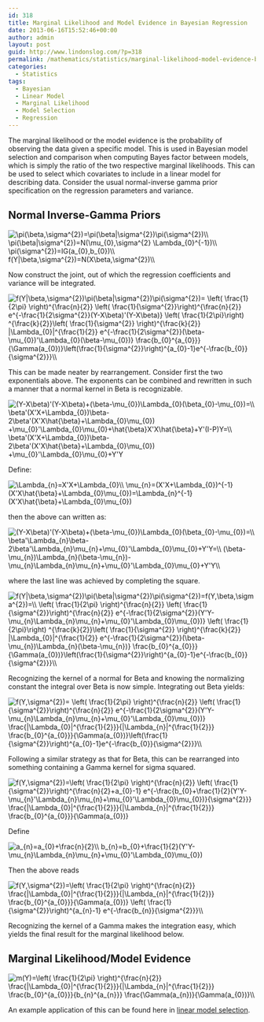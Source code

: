 ```yaml
---
id: 318
title: Marginal Likelihood and Model Evidence in Bayesian Regression
date: 2013-06-16T15:52:46+00:00
author: admin
layout: post
guid: http://www.lindonslog.com/?p=318
permalink: /mathematics/statistics/marginal-likelihood-model-evidence-bayesian-regression/
categories:
  - Statistics
tags:
  - Bayesian
  - Linear Model
  - Marginal Likelihood
  - Model Selection
  - Regression
---
```

The marginal likelihood or the model evidence is the probability of observing the data given a specific model. This is used in Bayesian model selection and comparison when computing Bayes factor between models, which is simply the ratio of the two respective marginal likelihoods. This can be used to select which covariates to include in a linear model for describing data. Consider the usual normal-inverse gamma prior specification on the regression parameters and variance.

## Normal Inverse-Gamma Priors

<img src="//s0.wp.com/latex.php?latex=%5Cpi%28%5Cbeta%2C%5Csigma%5E%7B2%7D%29%3D%5Cpi%28%5Cbeta%7C%5Csigma%5E%7B2%7D%29%5Cpi%28%5Csigma%5E%7B2%7D%29%5C%5C++%5Cpi%28%5Cbeta%7C%5Csigma%5E%7B2%7D%29%3DN%28%5Cmu_%7B0%7D%2C%5Csigma%5E%7B2%7D+%5CLambda_%7B0%7D%5E%7B-1%7D%29%5C%5C++%5Cpi%28%5Csigma%5E%7B2%7D%29%3DIG%28a_%7B0%7D%2Cb_%7B0%7D%29%5C%5C++f%28Y%7C%5Cbeta%2C%5Csigma%5E%7B2%7D%29%3DN%28X%5Cbeta%2C%5Csigma%5E%7B2%7D%29%5C%5C++&#038;bg=ffffff&#038;fg=000&#038;s=1" alt="&#92;pi(&#92;beta,&#92;sigma^{2})=&#92;pi(&#92;beta|&#92;sigma^{2})&#92;pi(&#92;sigma^{2})&#92;&#92;  &#92;pi(&#92;beta|&#92;sigma^{2})=N(&#92;mu_{0},&#92;sigma^{2} &#92;Lambda_{0}^{-1})&#92;&#92;  &#92;pi(&#92;sigma^{2})=IG(a_{0},b_{0})&#92;&#92;  f(Y|&#92;beta,&#92;sigma^{2})=N(X&#92;beta,&#92;sigma^{2})&#92;&#92;  " title="&#92;pi(&#92;beta,&#92;sigma^{2})=&#92;pi(&#92;beta|&#92;sigma^{2})&#92;pi(&#92;sigma^{2})&#92;&#92;  &#92;pi(&#92;beta|&#92;sigma^{2})=N(&#92;mu_{0},&#92;sigma^{2} &#92;Lambda_{0}^{-1})&#92;&#92;  &#92;pi(&#92;sigma^{2})=IG(a_{0},b_{0})&#92;&#92;  f(Y|&#92;beta,&#92;sigma^{2})=N(X&#92;beta,&#92;sigma^{2})&#92;&#92;  " class="latex" />

Now construct the joint, out of which the regression coefficients and variance will be integrated.

<img src="//s0.wp.com/latex.php?latex=f%28Y%7C%5Cbeta%2C%5Csigma%5E%7B2%7D%29%5Cpi%28%5Cbeta%7C%5Csigma%5E%7B2%7D%29%5Cpi%28%5Csigma%5E%7B2%7D%29%3D++%5Cleft%28+%5Cfrac%7B1%7D%7B2%5Cpi%7D+%5Cright%29%5E%7B%5Cfrac%7Bn%7D%7B2%7D%7D+%5Cleft%28+%5Cfrac%7B1%7D%7B%5Csigma%5E%7B2%7D%7D%5Cright%29%5E%7B%5Cfrac%7Bn%7D%7B2%7D%7D+e%5E%7B-%5Cfrac%7B1%7D%7B2%5Csigma%5E%7B2%7D%7D%28Y-X%5Cbeta%29%27%28Y-X%5Cbeta%29%7D+++%5Cleft%28+%5Cfrac%7B1%7D%7B2%5Cpi%7D%5Cright%29+%5E%7B%5Cfrac%7Bk%7D%7B2%7D%7D%5Cleft%28+%5Cfrac%7B1%7D%7B%5Csigma%5E%7B2%7D%7D+%5Cright%29%5E%7B%5Cfrac%7Bk%7D%7B2%7D%7D+%7C%5CLambda_%7B0%7D%7C%5E%7B%5Cfrac%7B1%7D%7B2%7D%7D+e%5E%7B-%5Cfrac%7B1%7D%7B2%5Csigma%5E%7B2%7D%7D%28%5Cbeta-%5Cmu_%7B0%7D%29%27%5CLambda_%7B0%7D%28%5Cbeta-%5Cmu_%7B0%7D%29%7D++%5Cfrac%7Bb_%7B0%7D%5E%7Ba_%7B0%7D%7D%7D%7B%5CGamma%28a_%7B0%7D%29%7D%5Cleft%28%5Cfrac%7B1%7D%7B%5Csigma%5E%7B2%7D%7D%5Cright%29%5E%7Ba_%7B0%7D-1%7De%5E%7B-%5Cfrac%7Bb_%7B0%7D%7D%7B%5Csigma%5E%7B2%7D%7D%7D%5C%5C++&#038;bg=ffffff&#038;fg=000&#038;s=1" alt="f(Y|&#92;beta,&#92;sigma^{2})&#92;pi(&#92;beta|&#92;sigma^{2})&#92;pi(&#92;sigma^{2})=  &#92;left( &#92;frac{1}{2&#92;pi} &#92;right)^{&#92;frac{n}{2}} &#92;left( &#92;frac{1}{&#92;sigma^{2}}&#92;right)^{&#92;frac{n}{2}} e^{-&#92;frac{1}{2&#92;sigma^{2}}(Y-X&#92;beta)&#039;(Y-X&#92;beta)}   &#92;left( &#92;frac{1}{2&#92;pi}&#92;right) ^{&#92;frac{k}{2}}&#92;left( &#92;frac{1}{&#92;sigma^{2}} &#92;right)^{&#92;frac{k}{2}} |&#92;Lambda_{0}|^{&#92;frac{1}{2}} e^{-&#92;frac{1}{2&#92;sigma^{2}}(&#92;beta-&#92;mu_{0})&#039;&#92;Lambda_{0}(&#92;beta-&#92;mu_{0})}  &#92;frac{b_{0}^{a_{0}}}{&#92;Gamma(a_{0})}&#92;left(&#92;frac{1}{&#92;sigma^{2}}&#92;right)^{a_{0}-1}e^{-&#92;frac{b_{0}}{&#92;sigma^{2}}}&#92;&#92;  " title="f(Y|&#92;beta,&#92;sigma^{2})&#92;pi(&#92;beta|&#92;sigma^{2})&#92;pi(&#92;sigma^{2})=  &#92;left( &#92;frac{1}{2&#92;pi} &#92;right)^{&#92;frac{n}{2}} &#92;left( &#92;frac{1}{&#92;sigma^{2}}&#92;right)^{&#92;frac{n}{2}} e^{-&#92;frac{1}{2&#92;sigma^{2}}(Y-X&#92;beta)&#039;(Y-X&#92;beta)}   &#92;left( &#92;frac{1}{2&#92;pi}&#92;right) ^{&#92;frac{k}{2}}&#92;left( &#92;frac{1}{&#92;sigma^{2}} &#92;right)^{&#92;frac{k}{2}} |&#92;Lambda_{0}|^{&#92;frac{1}{2}} e^{-&#92;frac{1}{2&#92;sigma^{2}}(&#92;beta-&#92;mu_{0})&#039;&#92;Lambda_{0}(&#92;beta-&#92;mu_{0})}  &#92;frac{b_{0}^{a_{0}}}{&#92;Gamma(a_{0})}&#92;left(&#92;frac{1}{&#92;sigma^{2}}&#92;right)^{a_{0}-1}e^{-&#92;frac{b_{0}}{&#92;sigma^{2}}}&#92;&#92;  " class="latex" />

This can be made neater by rearrangement. Consider first the two exponentials above. The exponents can be combined and rewritten in such a manner that a normal kernel in Beta is recognizable. 

<img src="//s0.wp.com/latex.php?latex=%28Y-X%5Cbeta%29%27%28Y-X%5Cbeta%29%2B%28%5Cbeta-%5Cmu_%7B0%7D%29%5CLambda_%7B0%7D%28%5Cbeta_%7B0%7D-%5Cmu_%7B0%7D%29%3D%5C%5C++%5Cbeta%27%28X%27X%2B%5CLambda_%7B0%7D%29%5Cbeta-2%5Cbeta%27%28X%27X%5Chat%7B%5Cbeta%7D%2B%5CLambda_%7B0%7D%5Cmu_%7B0%7D%29+++%2B%5Cmu_%7B0%7D%27%5CLambda_%7B0%7D%5Cmu_%7B0%7D%2B%5Chat%7B%5Cbeta%7DX%27X%5Chat%7B%5Cbeta%7D%2BY%27%28I-P%29Y%3D%5C%5C++%5Cbeta%27%28X%27X%2B%5CLambda_%7B0%7D%29%5Cbeta-2%5Cbeta%27%28X%27X%5Chat%7B%5Cbeta%7D%2B%5CLambda_%7B0%7D%5Cmu_%7B0%7D%29+++%2B%5Cmu_%7B0%7D%27%5CLambda_%7B0%7D%5Cmu_%7B0%7D%2BY%27Y++&#038;bg=ffffff&#038;fg=000&#038;s=0" alt="(Y-X&#92;beta)&#039;(Y-X&#92;beta)+(&#92;beta-&#92;mu_{0})&#92;Lambda_{0}(&#92;beta_{0}-&#92;mu_{0})=&#92;&#92;  &#92;beta&#039;(X&#039;X+&#92;Lambda_{0})&#92;beta-2&#92;beta&#039;(X&#039;X&#92;hat{&#92;beta}+&#92;Lambda_{0}&#92;mu_{0})   +&#92;mu_{0}&#039;&#92;Lambda_{0}&#92;mu_{0}+&#92;hat{&#92;beta}X&#039;X&#92;hat{&#92;beta}+Y&#039;(I-P)Y=&#92;&#92;  &#92;beta&#039;(X&#039;X+&#92;Lambda_{0})&#92;beta-2&#92;beta&#039;(X&#039;X&#92;hat{&#92;beta}+&#92;Lambda_{0}&#92;mu_{0})   +&#92;mu_{0}&#039;&#92;Lambda_{0}&#92;mu_{0}+Y&#039;Y  " title="(Y-X&#92;beta)&#039;(Y-X&#92;beta)+(&#92;beta-&#92;mu_{0})&#92;Lambda_{0}(&#92;beta_{0}-&#92;mu_{0})=&#92;&#92;  &#92;beta&#039;(X&#039;X+&#92;Lambda_{0})&#92;beta-2&#92;beta&#039;(X&#039;X&#92;hat{&#92;beta}+&#92;Lambda_{0}&#92;mu_{0})   +&#92;mu_{0}&#039;&#92;Lambda_{0}&#92;mu_{0}+&#92;hat{&#92;beta}X&#039;X&#92;hat{&#92;beta}+Y&#039;(I-P)Y=&#92;&#92;  &#92;beta&#039;(X&#039;X+&#92;Lambda_{0})&#92;beta-2&#92;beta&#039;(X&#039;X&#92;hat{&#92;beta}+&#92;Lambda_{0}&#92;mu_{0})   +&#92;mu_{0}&#039;&#92;Lambda_{0}&#92;mu_{0}+Y&#039;Y  " class="latex" />

Define:
  
<img src="//s0.wp.com/latex.php?latex=%5CLambda_%7Bn%7D%3DX%27X%2B%5CLambda_%7B0%7D%5C%5C++%5Cmu_%7Bn%7D%3D%28X%27X%2B%5CLambda_%7B0%7D%29%5E%7B-1%7D%28X%27X%5Chat%7B%5Cbeta%7D%2B%5CLambda_%7B0%7D%5Cmu_%7B0%7D%29%3D%5CLambda_%7Bn%7D%5E%7B-1%7D%28X%27X%5Chat%7B%5Cbeta%7D%2B%5CLambda_%7B0%7D%5Cmu_%7B0%7D%29++&#038;bg=ffffff&#038;fg=000&#038;s=1" alt="&#92;Lambda_{n}=X&#039;X+&#92;Lambda_{0}&#92;&#92;  &#92;mu_{n}=(X&#039;X+&#92;Lambda_{0})^{-1}(X&#039;X&#92;hat{&#92;beta}+&#92;Lambda_{0}&#92;mu_{0})=&#92;Lambda_{n}^{-1}(X&#039;X&#92;hat{&#92;beta}+&#92;Lambda_{0}&#92;mu_{0})  " title="&#92;Lambda_{n}=X&#039;X+&#92;Lambda_{0}&#92;&#92;  &#92;mu_{n}=(X&#039;X+&#92;Lambda_{0})^{-1}(X&#039;X&#92;hat{&#92;beta}+&#92;Lambda_{0}&#92;mu_{0})=&#92;Lambda_{n}^{-1}(X&#039;X&#92;hat{&#92;beta}+&#92;Lambda_{0}&#92;mu_{0})  " class="latex" />
  
then the above can written as:

<img src="//s0.wp.com/latex.php?latex=%28Y-X%5Cbeta%29%27%28Y-X%5Cbeta%29%2B%28%5Cbeta-%5Cmu_%7B0%7D%29%5CLambda_%7B0%7D%28%5Cbeta_%7B0%7D-%5Cmu_%7B0%7D%29%3D%5C%5C++%5Cbeta%27%5CLambda_%7Bn%7D%5Cbeta-2%5Cbeta%27%5CLambda_%7Bn%7D%5Cmu_%7Bn%7D%2B%5Cmu_%7B0%7D%27%5CLambda_%7B0%7D%5Cmu_%7B0%7D%2BY%27Y%3D%5C%5C++%28%5Cbeta-%5Cmu_%7Bn%7D%29%5CLambda_%7Bn%7D%28%5Cbeta-%5Cmu_%7Bn%7D%29-%5Cmu_%7Bn%7D%5CLambda_%7Bn%7D%5Cmu_%7Bn%7D%2B%5Cmu_%7B0%7D%27%5CLambda_%7B0%7D%5Cmu_%7B0%7D%2BY%27Y%5C%5C++&#038;bg=ffffff&#038;fg=000&#038;s=1" alt="(Y-X&#92;beta)&#039;(Y-X&#92;beta)+(&#92;beta-&#92;mu_{0})&#92;Lambda_{0}(&#92;beta_{0}-&#92;mu_{0})=&#92;&#92;  &#92;beta&#039;&#92;Lambda_{n}&#92;beta-2&#92;beta&#039;&#92;Lambda_{n}&#92;mu_{n}+&#92;mu_{0}&#039;&#92;Lambda_{0}&#92;mu_{0}+Y&#039;Y=&#92;&#92;  (&#92;beta-&#92;mu_{n})&#92;Lambda_{n}(&#92;beta-&#92;mu_{n})-&#92;mu_{n}&#92;Lambda_{n}&#92;mu_{n}+&#92;mu_{0}&#039;&#92;Lambda_{0}&#92;mu_{0}+Y&#039;Y&#92;&#92;  " title="(Y-X&#92;beta)&#039;(Y-X&#92;beta)+(&#92;beta-&#92;mu_{0})&#92;Lambda_{0}(&#92;beta_{0}-&#92;mu_{0})=&#92;&#92;  &#92;beta&#039;&#92;Lambda_{n}&#92;beta-2&#92;beta&#039;&#92;Lambda_{n}&#92;mu_{n}+&#92;mu_{0}&#039;&#92;Lambda_{0}&#92;mu_{0}+Y&#039;Y=&#92;&#92;  (&#92;beta-&#92;mu_{n})&#92;Lambda_{n}(&#92;beta-&#92;mu_{n})-&#92;mu_{n}&#92;Lambda_{n}&#92;mu_{n}+&#92;mu_{0}&#039;&#92;Lambda_{0}&#92;mu_{0}+Y&#039;Y&#92;&#92;  " class="latex" />
  
where the last line was achieved by completing the square.

<img src="//s0.wp.com/latex.php?latex=f%28Y%7C%5Cbeta%2C%5Csigma%5E%7B2%7D%29%5Cpi%28%5Cbeta%7C%5Csigma%5E%7B2%7D%29%5Cpi%28%5Csigma%5E%7B2%7D%29%3Df%28Y%2C%5Cbeta%2C%5Csigma%5E%7B2%7D%29%3D%5C%5C++%5Cleft%28+%5Cfrac%7B1%7D%7B2%5Cpi%7D+%5Cright%29%5E%7B%5Cfrac%7Bn%7D%7B2%7D%7D+%5Cleft%28+%5Cfrac%7B1%7D%7B%5Csigma%5E%7B2%7D%7D%5Cright%29%5E%7B%5Cfrac%7Bn%7D%7B2%7D%7D+e%5E%7B-%5Cfrac%7B1%7D%7B2%5Csigma%5E%7B2%7D%7D%28Y%27Y-%5Cmu_%7Bn%7D%5CLambda_%7Bn%7D%5Cmu_%7Bn%7D%2B%5Cmu_%7B0%7D%27%5CLambda_%7B0%7D%5Cmu_%7B0%7D%29%7D++%5Cleft%28+%5Cfrac%7B1%7D%7B2%5Cpi%7D%5Cright%29+%5E%7B%5Cfrac%7Bk%7D%7B2%7D%7D%5Cleft%28+%5Cfrac%7B1%7D%7B%5Csigma%5E%7B2%7D%7D+%5Cright%29%5E%7B%5Cfrac%7Bk%7D%7B2%7D%7D+%7C%5CLambda_%7B0%7D%7C%5E%7B%5Cfrac%7B1%7D%7B2%7D%7D+e%5E%7B-%5Cfrac%7B1%7D%7B2%5Csigma%5E%7B2%7D%7D%28%5Cbeta-%5Cmu_%7Bn%7D%29%5CLambda_%7Bn%7D%28%5Cbeta-%5Cmu_%7Bn%7D%29%7D+++%5Cfrac%7Bb_%7B0%7D%5E%7Ba_%7B0%7D%7D%7D%7B%5CGamma%28a_%7B0%7D%29%7D%5Cleft%28%5Cfrac%7B1%7D%7B%5Csigma%5E%7B2%7D%7D%5Cright%29%5E%7Ba_%7B0%7D-1%7De%5E%7B-%5Cfrac%7Bb_%7B0%7D%7D%7B%5Csigma%5E%7B2%7D%7D%7D%5C%5C++&#038;bg=ffffff&#038;fg=000&#038;s=1" alt="f(Y|&#92;beta,&#92;sigma^{2})&#92;pi(&#92;beta|&#92;sigma^{2})&#92;pi(&#92;sigma^{2})=f(Y,&#92;beta,&#92;sigma^{2})=&#92;&#92;  &#92;left( &#92;frac{1}{2&#92;pi} &#92;right)^{&#92;frac{n}{2}} &#92;left( &#92;frac{1}{&#92;sigma^{2}}&#92;right)^{&#92;frac{n}{2}} e^{-&#92;frac{1}{2&#92;sigma^{2}}(Y&#039;Y-&#92;mu_{n}&#92;Lambda_{n}&#92;mu_{n}+&#92;mu_{0}&#039;&#92;Lambda_{0}&#92;mu_{0})}  &#92;left( &#92;frac{1}{2&#92;pi}&#92;right) ^{&#92;frac{k}{2}}&#92;left( &#92;frac{1}{&#92;sigma^{2}} &#92;right)^{&#92;frac{k}{2}} |&#92;Lambda_{0}|^{&#92;frac{1}{2}} e^{-&#92;frac{1}{2&#92;sigma^{2}}(&#92;beta-&#92;mu_{n})&#92;Lambda_{n}(&#92;beta-&#92;mu_{n})}   &#92;frac{b_{0}^{a_{0}}}{&#92;Gamma(a_{0})}&#92;left(&#92;frac{1}{&#92;sigma^{2}}&#92;right)^{a_{0}-1}e^{-&#92;frac{b_{0}}{&#92;sigma^{2}}}&#92;&#92;  " title="f(Y|&#92;beta,&#92;sigma^{2})&#92;pi(&#92;beta|&#92;sigma^{2})&#92;pi(&#92;sigma^{2})=f(Y,&#92;beta,&#92;sigma^{2})=&#92;&#92;  &#92;left( &#92;frac{1}{2&#92;pi} &#92;right)^{&#92;frac{n}{2}} &#92;left( &#92;frac{1}{&#92;sigma^{2}}&#92;right)^{&#92;frac{n}{2}} e^{-&#92;frac{1}{2&#92;sigma^{2}}(Y&#039;Y-&#92;mu_{n}&#92;Lambda_{n}&#92;mu_{n}+&#92;mu_{0}&#039;&#92;Lambda_{0}&#92;mu_{0})}  &#92;left( &#92;frac{1}{2&#92;pi}&#92;right) ^{&#92;frac{k}{2}}&#92;left( &#92;frac{1}{&#92;sigma^{2}} &#92;right)^{&#92;frac{k}{2}} |&#92;Lambda_{0}|^{&#92;frac{1}{2}} e^{-&#92;frac{1}{2&#92;sigma^{2}}(&#92;beta-&#92;mu_{n})&#92;Lambda_{n}(&#92;beta-&#92;mu_{n})}   &#92;frac{b_{0}^{a_{0}}}{&#92;Gamma(a_{0})}&#92;left(&#92;frac{1}{&#92;sigma^{2}}&#92;right)^{a_{0}-1}e^{-&#92;frac{b_{0}}{&#92;sigma^{2}}}&#92;&#92;  " class="latex" />

Recognizing the kernel of a normal for Beta and knowing the normalizing constant the integral over Beta is now simple. Integrating out Beta yields:

<img src="//s0.wp.com/latex.php?latex=f%28Y%2C%5Csigma%5E%7B2%7D%29%3D++%5Cleft%28+%5Cfrac%7B1%7D%7B2%5Cpi%7D+%5Cright%29%5E%7B%5Cfrac%7Bn%7D%7B2%7D%7D+%5Cleft%28+%5Cfrac%7B1%7D%7B%5Csigma%5E%7B2%7D%7D%5Cright%29%5E%7B%5Cfrac%7Bn%7D%7B2%7D%7D+e%5E%7B-%5Cfrac%7B1%7D%7B2%5Csigma%5E%7B2%7D%7D%28Y%27Y-%5Cmu_%7Bn%7D%5CLambda_%7Bn%7D%5Cmu_%7Bn%7D%2B%5Cmu_%7B0%7D%27%5CLambda_%7B0%7D%5Cmu_%7B0%7D%29%7D+++%5Cfrac%7B%7C%5CLambda_%7B0%7D%7C%5E%7B%5Cfrac%7B1%7D%7B2%7D%7D%7D%7B%7C%5CLambda_%7Bn%7D%7C%5E%7B%5Cfrac%7B1%7D%7B2%7D%7D%7D+++%5Cfrac%7Bb_%7B0%7D%5E%7Ba_%7B0%7D%7D%7D%7B%5CGamma%28a_%7B0%7D%29%7D%5Cleft%28%5Cfrac%7B1%7D%7B%5Csigma%5E%7B2%7D%7D%5Cright%29%5E%7Ba_%7B0%7D-1%7De%5E%7B-%5Cfrac%7Bb_%7B0%7D%7D%7B%5Csigma%5E%7B2%7D%7D%7D%5C%5C++&#038;bg=ffffff&#038;fg=000&#038;s=1" alt="f(Y,&#92;sigma^{2})=  &#92;left( &#92;frac{1}{2&#92;pi} &#92;right)^{&#92;frac{n}{2}} &#92;left( &#92;frac{1}{&#92;sigma^{2}}&#92;right)^{&#92;frac{n}{2}} e^{-&#92;frac{1}{2&#92;sigma^{2}}(Y&#039;Y-&#92;mu_{n}&#92;Lambda_{n}&#92;mu_{n}+&#92;mu_{0}&#039;&#92;Lambda_{0}&#92;mu_{0})}   &#92;frac{|&#92;Lambda_{0}|^{&#92;frac{1}{2}}}{|&#92;Lambda_{n}|^{&#92;frac{1}{2}}}   &#92;frac{b_{0}^{a_{0}}}{&#92;Gamma(a_{0})}&#92;left(&#92;frac{1}{&#92;sigma^{2}}&#92;right)^{a_{0}-1}e^{-&#92;frac{b_{0}}{&#92;sigma^{2}}}&#92;&#92;  " title="f(Y,&#92;sigma^{2})=  &#92;left( &#92;frac{1}{2&#92;pi} &#92;right)^{&#92;frac{n}{2}} &#92;left( &#92;frac{1}{&#92;sigma^{2}}&#92;right)^{&#92;frac{n}{2}} e^{-&#92;frac{1}{2&#92;sigma^{2}}(Y&#039;Y-&#92;mu_{n}&#92;Lambda_{n}&#92;mu_{n}+&#92;mu_{0}&#039;&#92;Lambda_{0}&#92;mu_{0})}   &#92;frac{|&#92;Lambda_{0}|^{&#92;frac{1}{2}}}{|&#92;Lambda_{n}|^{&#92;frac{1}{2}}}   &#92;frac{b_{0}^{a_{0}}}{&#92;Gamma(a_{0})}&#92;left(&#92;frac{1}{&#92;sigma^{2}}&#92;right)^{a_{0}-1}e^{-&#92;frac{b_{0}}{&#92;sigma^{2}}}&#92;&#92;  " class="latex" />

Following a similar strategy as that for Beta, this can be rearranged into something containing a Gamma kernel for sigma squared.

<img src="//s0.wp.com/latex.php?latex=f%28Y%2C%5Csigma%5E%7B2%7D%29%3D%5Cleft%28+%5Cfrac%7B1%7D%7B2%5Cpi%7D+%5Cright%29%5E%7B%5Cfrac%7Bn%7D%7B2%7D%7D+%5Cleft%28+%5Cfrac%7B1%7D%7B%5Csigma%5E%7B2%7D%7D%5Cright%29%5E%7B%5Cfrac%7Bn%7D%7B2%7D%2Ba_%7B0%7D-1%7D+e%5E%7B-%5Cfrac%7Bb_%7B0%7D%2B%5Cfrac%7B1%7D%7B2%7D%28Y%27Y-%5Cmu_%7Bn%7D%27%5CLambda_%7Bn%7D%5Cmu_%7Bn%7D%2B%5Cmu_%7B0%7D%27%5CLambda_%7B0%7D%5Cmu_%7B0%7D%29%7D%7B%5Csigma%5E%7B2%7D%7D%7D++++%5Cfrac%7B%7C%5CLambda_%7B0%7D%7C%5E%7B%5Cfrac%7B1%7D%7B2%7D%7D%7D%7B%7C%5CLambda_%7Bn%7D%7C%5E%7B%5Cfrac%7B1%7D%7B2%7D%7D%7D+++%5Cfrac%7Bb_%7B0%7D%5E%7Ba_%7B0%7D%7D%7D%7B%5CGamma%28a_%7B0%7D%29%7D++&#038;bg=ffffff&#038;fg=000&#038;s=1" alt="f(Y,&#92;sigma^{2})=&#92;left( &#92;frac{1}{2&#92;pi} &#92;right)^{&#92;frac{n}{2}} &#92;left( &#92;frac{1}{&#92;sigma^{2}}&#92;right)^{&#92;frac{n}{2}+a_{0}-1} e^{-&#92;frac{b_{0}+&#92;frac{1}{2}(Y&#039;Y-&#92;mu_{n}&#039;&#92;Lambda_{n}&#92;mu_{n}+&#92;mu_{0}&#039;&#92;Lambda_{0}&#92;mu_{0})}{&#92;sigma^{2}}}    &#92;frac{|&#92;Lambda_{0}|^{&#92;frac{1}{2}}}{|&#92;Lambda_{n}|^{&#92;frac{1}{2}}}   &#92;frac{b_{0}^{a_{0}}}{&#92;Gamma(a_{0})}  " title="f(Y,&#92;sigma^{2})=&#92;left( &#92;frac{1}{2&#92;pi} &#92;right)^{&#92;frac{n}{2}} &#92;left( &#92;frac{1}{&#92;sigma^{2}}&#92;right)^{&#92;frac{n}{2}+a_{0}-1} e^{-&#92;frac{b_{0}+&#92;frac{1}{2}(Y&#039;Y-&#92;mu_{n}&#039;&#92;Lambda_{n}&#92;mu_{n}+&#92;mu_{0}&#039;&#92;Lambda_{0}&#92;mu_{0})}{&#92;sigma^{2}}}    &#92;frac{|&#92;Lambda_{0}|^{&#92;frac{1}{2}}}{|&#92;Lambda_{n}|^{&#92;frac{1}{2}}}   &#92;frac{b_{0}^{a_{0}}}{&#92;Gamma(a_{0})}  " class="latex" />

Define
  
<img src="//s0.wp.com/latex.php?latex=a_%7Bn%7D%3Da_%7B0%7D%2B%5Cfrac%7Bn%7D%7B2%7D%5C%5C++b_%7Bn%7D%3Db_%7B0%7D%2B%5Cfrac%7B1%7D%7B2%7D%28Y%27Y-%5Cmu_%7Bn%7D%5CLambda_%7Bn%7D%5Cmu_%7Bn%7D%2B%5Cmu_%7B0%7D%27%5CLambda_%7B0%7D%5Cmu_%7B0%7D%29++&#038;bg=ffffff&#038;fg=000&#038;s=1" alt="a_{n}=a_{0}+&#92;frac{n}{2}&#92;&#92;  b_{n}=b_{0}+&#92;frac{1}{2}(Y&#039;Y-&#92;mu_{n}&#92;Lambda_{n}&#92;mu_{n}+&#92;mu_{0}&#039;&#92;Lambda_{0}&#92;mu_{0})  " title="a_{n}=a_{0}+&#92;frac{n}{2}&#92;&#92;  b_{n}=b_{0}+&#92;frac{1}{2}(Y&#039;Y-&#92;mu_{n}&#92;Lambda_{n}&#92;mu_{n}+&#92;mu_{0}&#039;&#92;Lambda_{0}&#92;mu_{0})  " class="latex" />
  
Then the above reads

<img src="//s0.wp.com/latex.php?latex=f%28Y%2C%5Csigma%5E%7B2%7D%29%3D%5Cleft%28+%5Cfrac%7B1%7D%7B2%5Cpi%7D+%5Cright%29%5E%7B%5Cfrac%7Bn%7D%7B2%7D%7D++++%5Cfrac%7B%7C%5CLambda_%7B0%7D%7C%5E%7B%5Cfrac%7B1%7D%7B2%7D%7D%7D%7B%7C%5CLambda_%7Bn%7D%7C%5E%7B%5Cfrac%7B1%7D%7B2%7D%7D%7D++%5Cfrac%7Bb_%7B0%7D%5E%7Ba_%7B0%7D%7D%7D%7B%5CGamma%28a_%7B0%7D%29%7D+++%5Cleft%28+%5Cfrac%7B1%7D%7B%5Csigma%5E%7B2%7D%7D%5Cright%29%5E%7Ba_%7Bn%7D-1%7D+e%5E%7B-%5Cfrac%7Bb_%7Bn%7D%7D%7B%5Csigma%5E%7B2%7D%7D%7D%5C%5C+++&#038;bg=ffffff&#038;fg=000&#038;s=1" alt="f(Y,&#92;sigma^{2})=&#92;left( &#92;frac{1}{2&#92;pi} &#92;right)^{&#92;frac{n}{2}}    &#92;frac{|&#92;Lambda_{0}|^{&#92;frac{1}{2}}}{|&#92;Lambda_{n}|^{&#92;frac{1}{2}}}  &#92;frac{b_{0}^{a_{0}}}{&#92;Gamma(a_{0})}   &#92;left( &#92;frac{1}{&#92;sigma^{2}}&#92;right)^{a_{n}-1} e^{-&#92;frac{b_{n}}{&#92;sigma^{2}}}&#92;&#92;   " title="f(Y,&#92;sigma^{2})=&#92;left( &#92;frac{1}{2&#92;pi} &#92;right)^{&#92;frac{n}{2}}    &#92;frac{|&#92;Lambda_{0}|^{&#92;frac{1}{2}}}{|&#92;Lambda_{n}|^{&#92;frac{1}{2}}}  &#92;frac{b_{0}^{a_{0}}}{&#92;Gamma(a_{0})}   &#92;left( &#92;frac{1}{&#92;sigma^{2}}&#92;right)^{a_{n}-1} e^{-&#92;frac{b_{n}}{&#92;sigma^{2}}}&#92;&#92;   " class="latex" />

Recognizing the kernel of a Gamma makes the integration easy, which yields the final result for the marginal likelihood below.

## Marginal Likelihood/Model Evidence

<img src="//s0.wp.com/latex.php?latex=m%28Y%29%3D%5Cleft%28+%5Cfrac%7B1%7D%7B2%5Cpi%7D+%5Cright%29%5E%7B%5Cfrac%7Bn%7D%7B2%7D%7D++++%5Cfrac%7B%7C%5CLambda_%7B0%7D%7C%5E%7B%5Cfrac%7B1%7D%7B2%7D%7D%7D%7B%7C%5CLambda_%7Bn%7D%7C%5E%7B%5Cfrac%7B1%7D%7B2%7D%7D%7D++%5Cfrac%7Bb_%7B0%7D%5E%7Ba_%7B0%7D%7D%7D%7Bb_%7Bn%7D%5E%7Ba_%7Bn%7D%7D%7D++%5Cfrac%7B%5CGamma%28a_%7Bn%7D%29%7D%7B%5CGamma%28a_%7B0%7D%29%7D%5C%5C+&#038;bg=ffffff&#038;fg=000&#038;s=2" alt="m(Y)=&#92;left( &#92;frac{1}{2&#92;pi} &#92;right)^{&#92;frac{n}{2}}    &#92;frac{|&#92;Lambda_{0}|^{&#92;frac{1}{2}}}{|&#92;Lambda_{n}|^{&#92;frac{1}{2}}}  &#92;frac{b_{0}^{a_{0}}}{b_{n}^{a_{n}}}  &#92;frac{&#92;Gamma(a_{n})}{&#92;Gamma(a_{0})}&#92;&#92; " title="m(Y)=&#92;left( &#92;frac{1}{2&#92;pi} &#92;right)^{&#92;frac{n}{2}}    &#92;frac{|&#92;Lambda_{0}|^{&#92;frac{1}{2}}}{|&#92;Lambda_{n}|^{&#92;frac{1}{2}}}  &#92;frac{b_{0}^{a_{0}}}{b_{n}^{a_{n}}}  &#92;frac{&#92;Gamma(a_{n})}{&#92;Gamma(a_{0})}&#92;&#92; " class="latex" />

An example application of this can be found here in [linear model selection](http://www.lindonslog.com/mathematics/statistics/model-selection-in-bayesian-linear-regression/ "Model Selection in Bayesian Linear Regression").